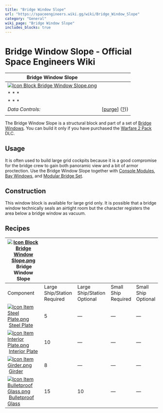 ```yaml
---
title: "Bridge Window Slope"
url: "https://spaceengineers.wiki.gg/wiki/Bridge_Window_Slope"
category: "General"
wiki_page: "Bridge Window Slope"
includes_blocks: true
---
```


# Bridge Window Slope - Official Space Engineers Wiki

| Bridge Window Slope |     |
| --- | --- |
| [![Icon Block Bridge Window Slope.png](https://spaceengineers.wiki.gg/images/a/aa/Icon_Block_Bridge_Window_Slope.png?6d8096)](https://spaceengineers.wiki.gg/wiki/File:Icon_Block_Bridge_Window_Slope.png) |     |
| * * * |     |
| * * * |     |
| _Data Controls:_ | \[[purge](https://spaceengineers.wiki.gg/wiki/Bridge_Window_Slope?action=purge)\] ([?](https://spaceengineers.wiki.gg/wiki/Template:Info_Block))) |
|     |     |

The Bridge Window Slope is a structural block and part of a set of [Bridge Windows](https://spaceengineers.wiki.gg/wiki/Bridge_Windows "Bridge Windows"). You can build it only if you have purchased the [Warfare 2 Pack](https://spaceengineers.wiki.gg/wiki/Warfare_2_Pack "Warfare 2 Pack") DLC.

## Usage

It is often used to build large grid cockpits because it is a good compromise for the bridge crew to gain both panoramic view and a bit of armor proctection. Use the Bridge Window Slope together with [Console Modules](https://spaceengineers.wiki.gg/wiki/Console_Modules "Console Modules"), [Bay Windows](https://spaceengineers.wiki.gg/wiki/Bay_Windows "Bay Windows"), and [Modular Bridge Set](https://spaceengineers.wiki.gg/wiki/Modular_Bridge_Set "Modular Bridge Set").

## Construction

This window block is available for large grid only. It is possible that a bridge window technically seals an airtight room but the character registers the area below a bridge window as vacuum.

## Recipes

| [![Icon Block Bridge Window Slope.png](https://spaceengineers.wiki.gg/images/thumb/a/aa/Icon_Block_Bridge_Window_Slope.png/21px-Icon_Block_Bridge_Window_Slope.png?6d8096)](https://spaceengineers.wiki.gg/wiki/Bridge_Window_Slope "Bridge Window Slope") Bridge Window Slope |     |     |     |     |
| --- | --- | --- | --- | --- |
| Component | Large Ship/Station  <br>Required | Large Ship/Station  <br>Optional | Small Ship  <br>Required | Small Ship  <br>Optional |
| [![Icon Item Steel Plate.png](https://spaceengineers.wiki.gg/images/thumb/4/4c/Icon_Item_Steel_Plate.png/21px-Icon_Item_Steel_Plate.png?437e3a)](https://spaceengineers.wiki.gg/wiki/Steel_Plate "Steel Plate") [Steel Plate](https://spaceengineers.wiki.gg/wiki/Steel_Plate "Steel Plate") | 5   | —   | —   | —   |
| [![Icon Item Interior Plate.png](https://spaceengineers.wiki.gg/images/thumb/7/77/Icon_Item_Interior_Plate.png/21px-Icon_Item_Interior_Plate.png?d80f8e)](https://spaceengineers.wiki.gg/wiki/Interior_Plate "Interior Plate") [Interior Plate](https://spaceengineers.wiki.gg/wiki/Interior_Plate "Interior Plate") | 10  | —   | —   | —   |
| [![Icon Item Girder.png](https://spaceengineers.wiki.gg/images/thumb/e/e9/Icon_Item_Girder.png/21px-Icon_Item_Girder.png?b2c906)](https://spaceengineers.wiki.gg/wiki/Girder "Girder") [Girder](https://spaceengineers.wiki.gg/wiki/Girder "Girder") | 8   | —   | —   | —   |
| [![Icon Item Bulletproof Glass.png](https://spaceengineers.wiki.gg/images/thumb/c/c1/Icon_Item_Bulletproof_Glass.png/21px-Icon_Item_Bulletproof_Glass.png?1941ea)](https://spaceengineers.wiki.gg/wiki/Bulletproof_Glass "Bulletproof Glass") [Bulletproof Glass](https://spaceengineers.wiki.gg/wiki/Bulletproof_Glass "Bulletproof Glass") | 15  | 10  | —   | —   |